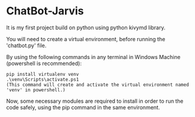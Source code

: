 # ChatBot-Jarvis
It is my first project build on python using python kivymd library.

You will need to create a virtual environment, before running the 'chatbot.py' file. 

By using the following commands in any terminal in Windows Machine (powershell is recommended):
    
    pip install virtualenv venv
    .\venv\Scripts\activate.ps1 
    (This command will create and activate the virtual environment named 'venv' in powershell.)
  
Now, some necessary modules are required to install in order to run the code safely, using the pip command in the same environment.

    
